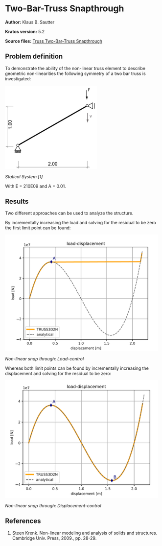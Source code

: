 # Two-Bar-Truss Snapthrough

**Author:** Klaus B. Sautter

**Kratos version:** 5.2

**Source files:** [Truss Two-Bar-Truss Snapthrough](https://github.com/KratosMultiphysics/Examples/tree/master/structural_mechanics/validation/truss_snap_through/source)


## Problem definition
To demonstrate the ability of the non-linear truss element to describe geometric non-linearities the following symmetry of a two bar truss is investigated:

<img src="https://github.com/KratosMultiphysics/Documentation/blob/master/Wiki_files/Application_cases/Non_linear_truss_snap_through/symmetryTrussSystem.jpg" width="300">

_Statical System [1]_

With E = 210E09 and A = 0.01.

## Results

Two different approaches can be used to analyze the structure.

By incrementally increasing the load and solving for the residual to be zero the first limit point can be found:

<img src="https://github.com/KratosMultiphysics/Documentation/blob/master/Wiki_files/Application_cases/Non_linear_truss_snap_through/LoadCont.PNG" width="500">

_Non-linear snap through: Load-control_

Whereas both limit points can be found by incrementally increasing the displacement and solving for the residual to be zero:


<img src="https://github.com/KratosMultiphysics/Documentation/blob/master/Wiki_files/Application_cases/Non_linear_truss_snap_through/DispCont.PNG" width="500">

_Non-linear snap through: Displacement-control_




## References
1. Steen Krenk. Non-linear modeling and analysis of solids and structures. Cambridge
Univ. Press, 2009., pp. 28-29.
